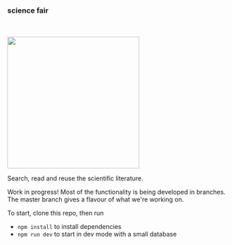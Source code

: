 <p align="center">
  <h3>science fair</h3>
  <br><br>
  <img width="300px" src="https://raw.githubusercontent.com/codeforscience/sciencefair/master/icon/logo.png">
</p>

Search, read and reuse the scientific literature.

Work in progress! Most of the functionality is being developed in branches. The master branch gives a flavour of what we're working on.

To start, clone this repo, then run

- `npm install` to install dependencies
- `npm run dev` to start in dev mode with a small database
